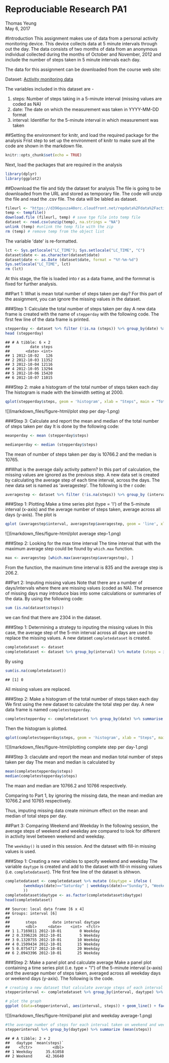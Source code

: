# Reproduciable Research PA1
Thomas Yeung  
May 6, 2017  


#Introduction
This assignment makes use of data from a personal activity monitoring device. This device collects data at 5 minute intervals through out the day. The data consists of two months of data from an anonymous individual collected during the months of October and November, 2012 and include the number of steps taken in 5 minute intervals each day.

The data for this assignment can be downloaded from the course web site:

Dataset: [Activity monitoring data](https://d396qusza40orc.cloudfront.net/repdata%2Fdata%2Factivity.zip)

The variables included in this dataset are - 

1. steps: Number of steps taking in a 5-minute interval (missing values are coded as NA)
2. date: The date on which the measurement was taken in YYYY-MM-DD format
3. interval: Identifier for the 5-minute interval in which measurement was taken

##Setting the environment for knitr, and load the required package for the analysis
Frist step to set up the environment of knitr to make sure all the code are shown in the markdown file. 


```r
knitr::opts_chunk$set(echo = TRUE)
```

Next, load the packages that are required in the analysis

```r
library(dplyr)
library(ggplot2)
```

##Download the file and tidy the dataset for analysis
The file is going to be downloaded from the URL and stored as temporary file. The code will unzip the file and read the .csv file. The data will be labled as dataset. 


```r
fileurl <- "https://d396qusza40orc.cloudfront.net/repdata%2Fdata%2Factivity.zip"
temp <- tempfile()
download.file (fileurl, temp) # save tge file into temp file
dataset <- read.csv(unzip(temp), na.strings = "NA")
unlink (temp) #unlink the temp file with the zip
rm (temp) # remove temp from the object list
```

The variable 'date' is re-formatted. 

```r
lct <- Sys.getlocale("LC_TIME"); Sys.setlocale("LC_TIME", "C")
dataset$date <- as.character(dataset$date)
dataset$date <- as.Date (dataset$date, format = "%Y-%m-%d")
Sys.setlocale("LC_TIME", lct)
rm (lct)
```

At this stage, the file is loaded into r as a data frame, and the formmat is fixed for further analysis. 

##Part 1: What is mean total number of steps taken per day?
For this part of the assignment, you can ignore the missing values in the dataset.

###Step 1: Calculate the total number of steps taken per day
A new data frame is created with the name of `stepperday` with the following code. The first few line of the data frame is printed. 


```r
stepperday <- dataset %>% filter (!is.na (steps)) %>% group_by(date) %>% summarize (steps = sum(steps))
head (stepperday)
```

```
## # A tibble: 6 × 2
##         date steps
##       <date> <int>
## 1 2012-10-02   126
## 2 2012-10-03 11352
## 3 2012-10-04 12116
## 4 2012-10-05 13294
## 5 2012-10-06 15420
## 6 2012-10-07 11015
```

###Step 2: make a histogram of the total number of steps taken each day
The histogram is made with the binwidth setting at 2000. 


```r
qplot(stepperday$steps, geom = 'histogram', xlab = "Steps", main = "Total number of steps taken each day", binwidth = 2000)
```

![](markdown_files/figure-html/plot step per day-1.png)<!-- -->

###Step 3: Calculate and report the mean and median of the total number of steps taken per day
It is done by the following code:

```r
meanperday <- mean (stepperday$steps)
```

```r
medianperday <- median (stepperday$steps)
```

The mean of number of steps taken per day is 10766.2 and the median is 10765. 

##What is the average daily activity pattern?
In this part of calculation, the missing values are ignored as the previous step. A new data set is created by calculating the average step of each time interval, across the days. The new data set is named as 'averagestep'. The following is the r code:


```r
averagestep <- dataset %>% filter (!is.na(steps)) %>% group_by (interval) %>% summarize (averagestep = mean(steps))
```

###Step 1: Plotting
Make a time series plot (type = 'l') of the 5-minute interval (x-axis) and the average number of steps taken, average across all days (y-axis). The plot is


```r
qplot (averagestep$interval, averagestep$averagestep, geom = 'line', xlab = "Time interval", ylab = "Average Step", main = "Average number of steps taken in time of the day")
```

![](markdown_files/figure-html/plot average step-1.png)<!-- -->

###Step 2: Looking for the max time interval
The time interval that with the maximum average step could be found by `which.max` function. 


```r
max <- averagestep [which.max(averagestep$averagestep), ]
```

From the function, the maximum time interval is 835 and the average step is 206.2.

##Part 2: Imputing missing values
Note that there are a number of days/intervals where there are missing values (coded as NA). The presence of missing days may introduce bias into some calculations or summaries of the data. By using the following code: 


```r
sum (is.na(dataset$steps))
```
we can find that there are 2304 in the dataset. 

###Step 1: Determining a strategy to inputing the missing values
In this case, the average step of the 5-min interval across all days are used to replace the missing values. A new dataset `completedataset` is created. 


```r
completedataset <- dataset
completedataset <- dataset %>% group_by(interval) %>% mutate (steps = ifelse(is.na(steps),mean(steps, na.rm = TRUE), steps))
```

By using

```r
sum(is.na(completedataset))
```

```
## [1] 0
```

All missing values are replaced. 

###Step 2: Make a histogram of the total number of steps taken each day
We first using the new dataset to calculate the total step per day. A new data frame is named `completestepperday`. 

```r
completestepperday <- completedataset %>% group_by(date) %>% summarise (steps = sum(steps))
```

Then the histogram is plotted. 

```r
qplot(completestepperday$steps, geom = 'histogram', xlab = "Steps", main = "Total number of steps taken each day (missing data replaced)", binwidth = 2000)
```

![](markdown_files/figure-html/plotting complete step per day-1.png)<!-- -->

###Step 3: claculate and report the mean and median total number of steps taken per day
The mean and median is calculated by

```r
mean(completestepperday$steps)
median(completestepperday$steps)
```

The maan and median are 10766.2 and 10766 respectively. 

Comparing to Part 1, by ignoring the missing data, the mean and median are 10766.2 and 10765 respectively. 

Thus, imputing missing data create minimum effect on the mean and median of total steps per day. 

##Part 3: Comparing Weekend and Weekday
In the following session, the average steps of weekend and weekday are compared to look for different in activity level between weekend and weekday. 

The `weekday()` is used in this session. And the dataset with fill-in missing values is used. 

###Step 1: Creating a new vriables to specify weekend and weekday
The variable `daytype` is created and add to the dataset with fill-in missing values (i.e. `completedataset`). THe first few line of the dataset is shhwon. 


```r
completedataset <- completedataset %>% mutate (daytype = ifelse (
        (weekdays(date)=="Saturday" | weekdays(date)=="Sunday"), "Weekend", "Weekday"
        ))
completedataset$daytype <- as.factor(completedataset$daytype)
head(completedataset)
```

```
## Source: local data frame [6 x 4]
## Groups: interval [6]
## 
##       steps       date interval daytype
##       <dbl>     <date>    <int>  <fctr>
## 1 1.7169811 2012-10-01        0 Weekday
## 2 0.3396226 2012-10-01        5 Weekday
## 3 0.1320755 2012-10-01       10 Weekday
## 4 0.1509434 2012-10-01       15 Weekday
## 5 0.0754717 2012-10-01       20 Weekday
## 6 2.0943396 2012-10-01       25 Weekday
```


###Step 2: Make a panel plot and calculate average 
Make a panel plot containing a time series plot (i.e. type = "l") of the 5-minute interval (x-axis) and the average number of steps taken, averaged across all weekday days or weekend days (y-axis). The following is the code.


```r
# creating a new dataset that calculate average steps of each interval of weekday and weekend
stepperinterval <- completedataset %>% group_by(interval, daytype) %>% summarize (steps = mean(steps))

# plot the graph
ggplot (data=stepperinterval, aes(interval, steps)) + geom_line() + facet_grid(daytype~.)
```

![](markdown_files/figure-html/panel plot and weekday average-1.png)<!-- -->

```r
#the average number of steps for each interval taken on weekend and weekday is calculated and compared
stepperinterval %>% group_by(daytype) %>% summarize (mean(steps))
```

```
## # A tibble: 2 × 2
##   daytype `mean(steps)`
##    <fctr>         <dbl>
## 1 Weekday      35.61058
## 2 Weekend      42.36640
```











